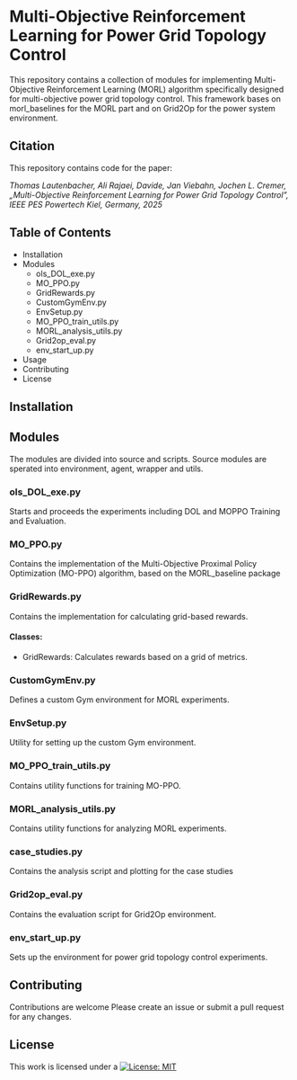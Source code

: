 # Multi-Objective Reinforcement Learning for Power Grid Topology Control

This repository contains a collection of modules for implementing Multi-Objective Reinforcement Learning (MORL) algorithm specifically designed for multi-objective power grid topology control. This framework bases on morl_baselines for the MORL part and on Grid2Op for the power system environment.

## Citation
This repository contains code for the paper:

*Thomas Lautenbacher, Ali Rajaei, Davide, Jan Viebahn, Jochen L. Cremer, „Multi-Objective Reinforcement Learning for Power Grid Topology Control”, IEEE PES Powertech Kiel, Germany, 2025*

## Table of Contents
- Installation
- Modules
  - ols_DOL_exe.py
  - MO_PPO.py
  - GridRewards.py
  - CustomGymEnv.py
  - EnvSetup.py
  - MO_PPO_train_utils.py
  - MORL_analysis_utils.py
  - Grid2op_eval.py
  - env_start_up.py
- Usage
- Contributing
- License

## Installation


## Modules
The modules are divided into source and scripts. Source modules are sperated into environment, agent, wrapper and utils. 

### ols_DOL_exe.py 
Starts and proceeds the experiments including DOL and MOPPO Training and Evaluation. 

### MO_PPO.py
Contains the implementation of the Multi-Objective Proximal Policy Optimization (MO-PPO) algorithm, based on the MORL_baseline package

### GridRewards.py
Contains the implementation for calculating grid-based rewards.

#### Classes:
- GridRewards: Calculates rewards based on a grid of metrics.

### CustomGymEnv.py
Defines a custom Gym environment for MORL experiments.

### EnvSetup.py
Utility for setting up the custom Gym environment.

### MO_PPO_train_utils.py
Contains utility functions for training MO-PPO.

### MORL_analysis_utils.py
Contains utility functions for analyzing MORL experiments.

### case_studies.py 
Contains the analysis script and plotting for the case studies

### Grid2op_eval.py
Contains the evaluation script for Grid2Op environment.

### env_start_up.py
Sets up the environment for power grid topology control experiments.




## Contributing
Contributions are welcome Please create an issue or submit a pull request for any changes.

## License
   
This work is licensed under a
[![License: MIT](https://img.shields.io/badge/License-MIT-yellow.svg)](https://opensource.org/licenses/MIT)
